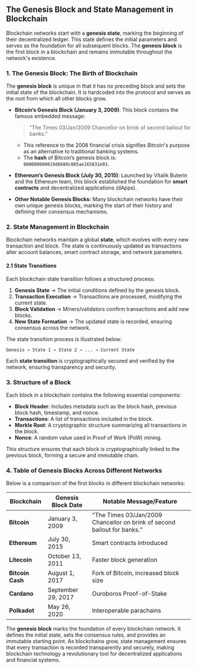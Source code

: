 ## **The Genesis Block and State Management in Blockchain**

Blockchain networks start with a **genesis state**, marking the beginning of their decentralized ledger. This state defines the initial parameters and serves as the foundation for all subsequent blocks. The **genesis block** is the first block in a blockchain and remains immutable throughout the network's existence.

### **1. The Genesis Block: The Birth of Blockchain**

The **genesis block** is unique in that it has no preceding block and sets the initial state of the blockchain. It is hardcoded into the protocol and serves as the root from which all other blocks grow.

- **Bitcoin’s Genesis Block (January 3, 2009)**: This block contains the famous embedded message:
  > "The Times 03/Jan/2009 Chancellor on brink of second bailout for banks."
  - This reference to the 2008 financial crisis signifies Bitcoin's purpose as an alternative to traditional banking systems.
  - The **hash** of Bitcoin’s genesis block is: `000000000019d6689c085ae165831e93`.

- **Ethereum’s Genesis Block (July 30, 2015)**: Launched by Vitalik Buterin and the Ethereum team, this block established the foundation for **smart contracts** and decentralized applications (dApps).

- **Other Notable Genesis Blocks:** Many blockchain networks have their own unique genesis blocks, marking the start of their history and defining their consensus mechanisms.

### **2. State Management in Blockchain**

Blockchain networks maintain a global **state**, which evolves with every new transaction and block. The state is continuously updated as transactions alter account balances, smart contract storage, and network parameters.

#### **2.1 State Transitions**
Each blockchain state transition follows a structured process:
1. **Genesis State** → The initial conditions defined by the genesis block.
2. **Transaction Execution** → Transactions are processed, modifying the current state.
3. **Block Validation** → Miners/validators confirm transactions and add new blocks.
4. **New State Formation** → The updated state is recorded, ensuring consensus across the network.

The state transition process is illustrated below:

```
Genesis → State 1 → State 2 → ... → Current State
```

Each **state transition** is cryptographically secured and verified by the network, ensuring transparency and security.

### **3. Structure of a Block**

Each block in a blockchain contains the following essential components:
- **Block Header**: Includes metadata such as the block hash, previous block hash, timestamp, and nonce.
- **Transactions**: A list of transactions included in the block.
- **Merkle Root**: A cryptographic structure summarizing all transactions in the block.
- **Nonce**: A random value used in Proof of Work (PoW) mining.

This structure ensures that each block is cryptographically linked to the previous block, forming a secure and immutable chain.

### **4. Table of Genesis Blocks Across Different Networks**

Below is a comparison of the first blocks in different blockchain networks:

| Blockchain  | Genesis Block Date  | Notable Message/Feature |
|-------------|---------------------|-------------------------|
| **Bitcoin** | January 3, 2009     | "The Times 03/Jan/2009 Chancellor on brink of second bailout for banks." |
| **Ethereum** | July 30, 2015      | Smart contracts introduced |
| **Litecoin** | October 13, 2011   | Faster block generation |
| **Bitcoin Cash** | August 1, 2017  | Fork of Bitcoin, increased block size |
| **Cardano** | September 29, 2017  | Ouroboros Proof-of-Stake |
| **Polkadot** | May 26, 2020       | Interoperable parachains |


The **genesis block** marks the foundation of every blockchain network. It defines the initial state, sets the consensus rules, and provides an immutable starting point. As blockchains grow, state management ensures that every transaction is recorded transparently and securely, making blockchain technology a revolutionary tool for decentralized applications and financial systems.

